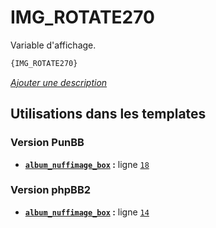 # IMG_ROTATE270


Variable d'affichage.

```html
{IMG_ROTATE270}
```

[*Ajouter une description*](https://fa-tvars.appspot.com/var/IMG_ROTATE270)

## Utilisations dans les templates

### Version PunBB
* __[`album_nuffimage_box`](../tpl/var/punbb/album_nuffimage_box.md#readme) :__ ligne [`18`](../tpl/src/punbb/album_nuffimage_box.tpl#L18)

### Version phpBB2
* __[`album_nuffimage_box`](../tpl/var/subsilver/album_nuffimage_box.md#readme) :__ ligne [`14`](../tpl/src/subsilver/album_nuffimage_box.tpl#L14)